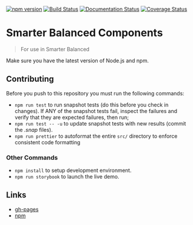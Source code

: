 [![npm version](https://badge.fury.io/js/%40osu-cass%2Fsb-components.svg)](https://badge.fury.io/js/%40osu-cass%2Fsb-components)
[![Build Status](https://travis-ci.org/osu-cass/sb-components.svg?branch=master)](https://travis-ci.org/osu-cass/sb-components)
[![Documentation Status](https://readthedocs.org/projects/sb-components/badge/?version=latest)](http://sb-components.readthedocs.io/en/latest/?badge=latest)
[![Coverage Status](https://coveralls.io/repos/github/osu-cass/sb-components/badge.svg?branch=feat%2Ftslint-config)](https://coveralls.io/github/osu-cass/sb-components?branch=feat%2Ftslint-config)

# Smarter Balanced Components

> For use in Smarter Balanced

Make sure you have the latest version of Node.js and npm.

## Contributing

Before you push to this repository you must run the following commands:
- `npm run test` to run snapshot tests (do this before you check in changes).
If ANY of the snapshot tests fail, inspect the failures and verify that they are expected failures, then run;
- `npm run test -- -u` to update snapshot tests with new results (commit the *.snap* files).
- `npm run prettier` to autoformat the entire `src/` directory to enforce consistent code formatting

### Other Commands
- `npm install` to setup development environment.
- `npm run storybook` to launch the live demo.

## Links
- [gh-pages](https://osu-cass.github.io/sb-components/)
- [npm](https://www.npmjs.com/package/@osu-cass/sb-components)
